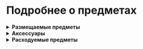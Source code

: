 # Подробнее о предметах

<details>
<summary><strong>Размещаемые предметы</strong></summary>

<pre>
1. Костёр (Dark Souls)
   Описание: Щелкните правой кнопкой мыши рядом с костром, чтобы открыть окно повышения уровня игрока.
   Рецепт 1:
       Костёр (стандартный) × 1
       Железный меч × 1
   Рецепт 2:
       Костёр (стандартный) × 1
       Свинцовый меч × 1
   Рабочее место: не требуется
</pre>

</details>

<details>
<summary><strong>Аксессуары</strong></summary>

<pre>
1. Кольцо Клоранти
   Описание: Увеличивает скорость восстановление выносливости на 25%
             Снижает задержку перед восстановление выносливости на 15%
             На этом древнем кольце, происхождение которого неизвестно, выгравирован большой зеленый цветок
   Получение с: Гигантская черепаха (10%)
</pre>

</details>

<details>
<summary><strong>Расходуемые предметы</strong></summary>

<pre>
1. Душа Хранительницы Огня
   Описание: При использовании запускает перераспределение характеристик
             Душа давно потерянной Хранительницы Огня.
             Каждая Хранительница Огня олицетворяет свой костер и хранит человечность, которую ей преподносят в дар.
   Получение: Покупка у Дриады в Хардмоде (5 платиновых монет)

2. Человечность
   Описание: Даёт 1 единицу человечности
             Этот чёрный призрак называется человечностью, но о его природе почти ничего не известно.
             Если душа является источником любой жизни, в чём суть человечности, которая отличает нас?
   Получение c: Любой вражеский моб (2%), подробнее вы можете узнать используя мод Recipe Browser
</pre>

</details>

